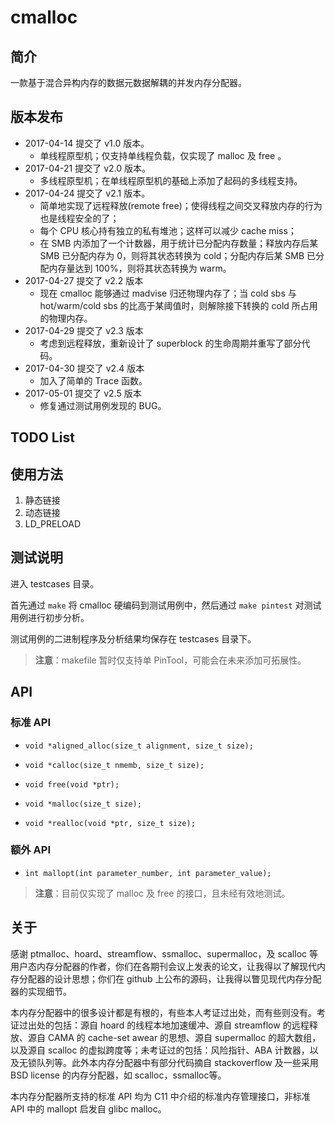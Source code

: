 # cmalloc

## 简介
一款基于混合异构内存的数据元数据解耦的并发内存分配器。

## 版本发布
- 2017-04-14 提交了 v1.0 版本。
    - 单线程原型机；仅支持单线程负载，仅实现了 malloc 及 free 。
- 2017-04-21 提交了 v2.0 版本。
    - 多线程原型机；在单线程原型机的基础上添加了起码的多线程支持。
- 2017-04-24 提交了 v2.1 版本。
    - 简单地实现了远程释放(remote free)；使得线程之间交叉释放内存的行为也是线程安全的了；
    - 每个 CPU 核心持有独立的私有堆池；这样可以减少 cache miss；
    - 在 SMB 内添加了一个计数器，用于统计已分配内存数量；释放内存后某 SMB 已分配内存为 0，则将其状态转换为 cold；分配内存后某 SMB 已分配内存量达到 100%，则将其状态转换为 warm。
- 2017-04-27 提交了 v2.2 版本
    - 现在 cmalloc 能够通过 madvise 归还物理内存了；当 cold sbs 与 hot/warm/cold sbs 的比高于某阈值时，则解除接下转换的 cold 所占用的物理内存。
- 2017-04-29 提交了 v2.3 版本
    - 考虑到远程释放，重新设计了 superblock 的生命周期并重写了部分代码。
- 2017-04-30 提交了 v2.4 版本
    - 加入了简单的 Trace 函数。
- 2017-05-01 提交了 v2.5 版本
    - 修复通过测试用例发现的 BUG。
    
## TODO List

## 使用方法
1. 静态链接
2. 动态链接
3. LD_PRELOAD

## 测试说明
进入 testcases 目录。

首先通过 `make` 将 cmalloc 硬编码到测试用例中，然后通过 `make pintest` 对测试用例进行初步分析。

测试用例的二进制程序及分析结果均保存在 testcases 目录下。

> **注意**：makefile 暂时仅支持单 PinTool，可能会在未来添加可拓展性。

## API
### 标准 API
- `void *aligned_alloc(size_t alignment, size_t size);`

- `void *calloc(size_t nmemb, size_t size);`

- `void free(void *ptr);`

- `void *malloc(size_t size);`

- `void *realloc(void *ptr, size_t size);`

### 额外 API
- `int mallopt(int parameter_number, int parameter_value);`

> **注意**：目前仅实现了 malloc 及 free 的接口，且未经有效地测试。

## 关于

感谢 ptmalloc、hoard、streamflow、ssmalloc、supermalloc，及 scalloc 等用户态内存分配器的作者，你们在各期刊会议上发表的论文，让我得以了解现代内存分配器的设计思想；你们在 github 上公布的源码，让我得以瞥见现代内存分配器的实现细节。

本内存分配器中的很多设计都是有根的，有些本人考证过出处，而有些则没有。考证过出处的包括：源自 hoard 的线程本地加速缓冲、源自 streamflow 的远程释放、源自 CAMA 的 cache-set awear 的思想、源自 supermalloc 的超大数组，以及源自 scalloc 的虚拟跨度等；未考证过的包括：风险指针、ABA 计数器，以及无锁队列等。此外本内存分配器中有部分代码摘自 stackoverflow 及一些采用 BSD license 的内存分配器，如 scalloc，ssmalloc等。

本内存分配器所支持的标准 API 均为 C11 中介绍的标准内存管理接口，非标准 API 中的 mallopt 启发自 glibc malloc。
